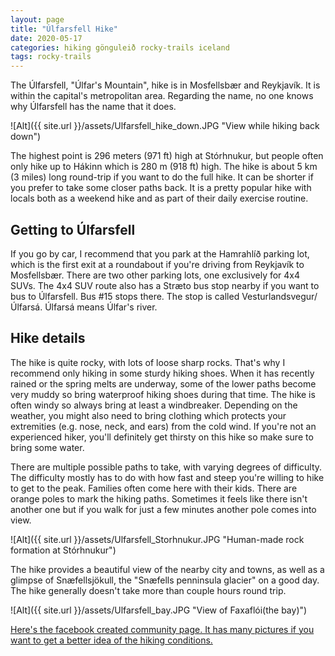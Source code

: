 ```yaml
---
layout: page
title: "Úlfarsfell Hike"
date: 2020-05-17
categories: hiking gönguleið rocky-trails iceland
tags: rocky-trails
---
```

The Úlfarsfell, "Úlfar's Mountain", hike is in Mosfellsbær and Reykjavík. It is within the capital's metropolitan area. Regarding the name, no one knows why Úlfarsfell has the name that it does. 

![Alt]({{ site.url }}/assets/Ulfarsfell_hike_down.JPG "View while hiking back down")

The highest point is 296 meters (971 ft) high at Stórhnukur, but people often only hike up to Hákinn which is 280 m (918 ft) high. The hike is about 5 km (3 miles) long round-trip if you want to do the full hike. It can be shorter if you prefer to take some closer paths back. It is a pretty popular hike with locals both as a weekend hike and as part of their daily exercise routine. 

## Getting to Úlfarsfell

If you go by car, I recommend that you park at the Hamrahlíð parking lot, which is the first exit at a roundabout if you're driving from Reykjavík to Mosfellsbær. There are two other parking lots, one exclusively for 4x4 SUVs. The 4x4 SUV route also has a Stræto bus stop nearby if you want to bus to Úlfarsfell. Bus #15 stops there. The stop is called Vesturlandsvegur/Úlfarsá. Úlfarsá means Úlfar's river. 

## Hike details
The hike is quite rocky, with lots of loose sharp rocks. That's why I recommend only hiking in some sturdy hiking shoes. When it has recently rained or the spring melts are underway, some of the lower paths become very muddy so bring waterproof hiking shoes during that time. The hike is often windy so always bring at least a windbreaker. Depending on the weather, you might also need to bring clothing which protects your extremities (e.g. nose, neck, and ears) from the cold wind. If you're not an experienced hiker, you'll definitely get thirsty on this hike so make sure to bring some water.

There are multiple possible paths to take, with varying degrees of difficulty. The difficulty mostly has to do with how fast and steep you're willing to hike to get to the peak. Families often come here with their kids. There are orange poles to mark the hiking paths. Sometimes it feels like there isn't another one but if you walk for just a few minutes another pole comes into view.

![Alt]({{ site.url }}/assets/Ulfarsfell_Storhnukur.JPG "Human-made rock formation at Stórhnukur")

The hike provides a beautiful view of the nearby city and towns, as well as a glimpse of Snæfellsjökull, the "Snæfells penninsula glacier" on a good day. The hike generally doesn't take more than couple hours round trip.

![Alt]({{ site.url }}/assets/Ulfarsfell_bay.JPG "View of Faxaflói(the bay)")

[Here's the facebook created community page. It has many pictures if you want to get a better idea of the hiking conditions.](https://www.facebook.com/pages/%C3%9Alfarsfell/152317008140391 "Link to Úlfarsfell facebook page")
